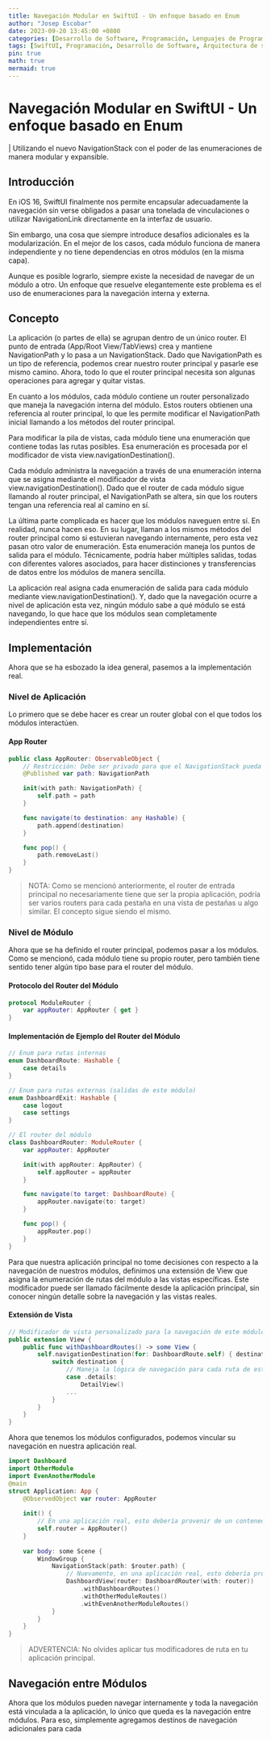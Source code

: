 ```yaml
---
title: Navegación Modular en SwiftUI - Un enfoque basado en Enum
author: "Josep Escobar"
date: 2023-09-20 13:45:00 +0800
categories: [Desarrollo de Software, Programación, Lenguajes de Programación]
tags: [SwiftUI, Programación, Desarrollo de Software, Arquitectura de software]
pin: true
math: true
mermaid: true
---
```


# Navegación Modular en SwiftUI - Un enfoque basado en Enum
| Utilizando el nuevo NavigationStack con el poder de las enumeraciones de manera modular y expansible.

## Introducción
En iOS 16, SwiftUI finalmente nos permite encapsular adecuadamente la navegación sin verse obligados a pasar una tonelada de vinculaciones o utilizar NavigationLink directamente en la interfaz de usuario.

Sin embargo, una cosa que siempre introduce desafíos adicionales es la modularización. En el mejor de los casos, cada módulo funciona de manera independiente y no tiene dependencias en otros módulos (en la misma capa).

Aunque es posible lograrlo, siempre existe la necesidad de navegar de un módulo a otro. Un enfoque que resuelve elegantemente este problema es el uso de enumeraciones para la navegación interna y externa.

## Concepto
La aplicación (o partes de ella) se agrupan dentro de un único router. El punto de entrada (App/Root View/TabViews) crea y mantiene NavigationPath y lo pasa a un NavigationStack. Dado que NavigationPath es un tipo de referencia, podemos crear nuestro router principal y pasarle ese mismo camino. Ahora, todo lo que el router principal necesita son algunas operaciones para agregar y quitar vistas.

En cuanto a los módulos, cada módulo contiene un router personalizado que maneja la navegación interna del módulo. Estos routers obtienen una referencia al router principal, lo que les permite modificar el NavigationPath inicial llamando a los métodos del router principal.

Para modificar la pila de vistas, cada módulo tiene una enumeración que contiene todas las rutas posibles. Esa enumeración es procesada por el modificador de vista view.navigationDestination().

Cada módulo administra la navegación a través de una enumeración interna que se asigna mediante el modificador de vista view.navigationDestination(). Dado que el router de cada módulo sigue llamando al router principal, el NavigationPath se altera, sin que los routers tengan una referencia real al camino en sí.

La última parte complicada es hacer que los módulos naveguen entre sí. En realidad, nunca hacen eso. En su lugar, llaman a los mismos métodos del router principal como si estuvieran navegando internamente, pero esta vez pasan otro valor de enumeración. Esta enumeración maneja los puntos de salida para el módulo. Técnicamente, podría haber múltiples salidas, todas con diferentes valores asociados, para hacer distinciones y transferencias de datos entre los módulos de manera sencilla.

La aplicación real asigna cada enumeración de salida para cada módulo mediante view.navigationDestination(). Y, dado que la navegación ocurre a nivel de aplicación esta vez, ningún módulo sabe a qué módulo se está navegando, lo que hace que los módulos sean completamente independientes entre sí.

## Implementación
Ahora que se ha esbozado la idea general, pasemos a la implementación real.

### Nivel de Aplicación
Lo primero que se debe hacer es crear un router global con el que todos los módulos interactúen.

#### App Router
```swift
public class AppRouter: ObservableObject {
    // Restricción: Debe ser privado para que el NavigationStack pueda vincularse a él
    @Published var path: NavigationPath

    init(with path: NavigationPath) {
        self.path = path
    }

    func navigate(to destination: any Hashable) {
        path.append(destination)
    }

    func pop() {
        path.removeLast()
    }
}
```

> NOTA: Como se mencionó anteriormente, el router de entrada principal no necesariamente tiene que ser la propia aplicación, podría ser varios routers para cada pestaña en una vista de pestañas u algo similar. El concepto sigue siendo el mismo.

### Nivel de Módulo
Ahora que se ha definido el router principal, podemos pasar a los módulos. Como se mencionó, cada módulo tiene su propio router, pero también tiene sentido tener algún tipo base para el router del módulo.

#### Protocolo del Router del Módulo
```swift
protocol ModuleRouter {
    var appRouter: AppRouter { get }
}
```

#### Implementación de Ejemplo del Router del Módulo
```swift
// Enum para rutas internas
enum DashboardRoute: Hashable {
    case details
}

// Enum para rutas externas (salidas de este módulo)
enum DashboardExit: Hashable {
    case logout
    case settings
}

// El router del módulo
class DashboardRouter: ModuleRouter {
    var appRouter: AppRouter

    init(with appRouter: AppRouter) {
        self.appRouter = appRouter
    }

    func navigate(to target: DashboardRoute) {
        appRouter.navigate(to: target)
    }

    func pop() {
        appRouter.pop()
    }
}
```

Para que nuestra aplicación principal no tome decisiones con respecto a la navegación de nuestros módulos, definimos una extensión de View que asigna la enumeración de rutas del módulo a las vistas específicas. Este modificador puede ser llamado fácilmente desde la aplicación principal, sin conocer ningún detalle sobre la navegación y las vistas reales.

#### Extensión de Vista
```swift
// Modificador de vista personalizado para la navegación de este módulo
public extension View {
    public func withDashboardRoutes() -> some View {
        self.navigationDestination(for: DashboardRoute.self) { destination in
            switch destination {
                // Maneja la lógica de navegación para cada ruta de este módulo
                case .details:
                    DetailView()
                ...
            }
        }
    }
}
```

Ahora que tenemos los módulos configurados, podemos vincular su navegación en nuestra aplicación real.

```swift
import Dashboard
import OtherModule
import EvenAnotherModule
@main
struct Application: App {
    @ObservedObject var router: AppRouter
    
    init() {
        // En una aplicación real, esto debería provenir de un contenedor de inyección de dependencias (DI).
        self.router = AppRouter()
    }
    
    var body: some Scene {
        WindowGroup {
            NavigationStack(path: $router.path) {
                // Nuevamente, en una aplicación real, esto debería provenir de un contenedor de inyección de dependencias (DI).
                DashboardView(router: DashboardRouter(with: router)) 
                    .withDashboardRoutes()
                    .withOtherModuleRoutes()
                    .withEvenAnotherModuleRoutes()
            }
        }
    }
}
```

> ADVERTENCIA: No olvides aplicar tus modificadores de ruta en tu aplicación principal.

## Navegación entre Módulos
Ahora que los módulos pueden navegar internamente y toda la navegación está vinculada a la aplicación, lo único que queda es la navegación entre módulos. Para eso, simplemente agregamos destinos de navegación adicionales para cada
